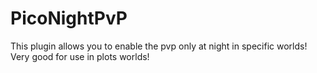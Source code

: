# PicoNightPvP
This plugin allows you to enable the pvp only at night in specific worlds! Very good for use in plots worlds!
